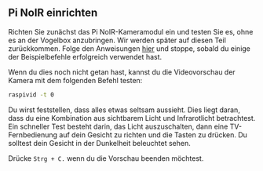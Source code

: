 ## Pi NoIR einrichten

Richten Sie zunächst das Pi NoIR-Kameramodul ein und testen Sie es, ohne es an der Vogelbox anzubringen. Wir werden später auf diesen Teil zurückkommen. Folge den Anweisungen [hier](http://www.raspberrypi.org/camera) und stoppe, sobald du einige der Beispielbefehle erfolgreich verwendet hast.

Wenn du dies noch nicht getan hast, kannst du die Videovorschau der Kamera mit dem folgenden Befehl testen:

```bash
raspivid -t 0
```

Du wirst feststellen, dass alles etwas seltsam aussieht. Dies liegt daran, dass du eine Kombination aus sichtbarem Licht und Infrarotlicht betrachtest. Ein schneller Test besteht darin, das Licht auszuschalten, dann eine TV-Fernbedienung auf dein Gesicht zu richten und die Tasten zu drücken. Du solltest dein Gesicht in der Dunkelheit beleuchtet sehen.

Drücke `Strg + C.` wenn du die Vorschau beenden möchtest.

